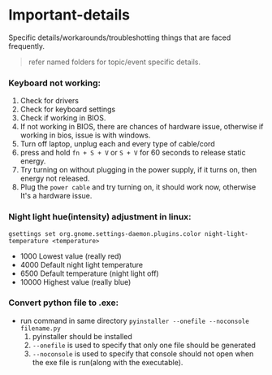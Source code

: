# Important-details
Specific details/workarounds/troubleshotting things that are faced frequently.  
>refer named folders for topic/event specific details.  
  
### Keyboard not working:  
1. Check for drivers  
2. Check for keyboard settings
3. Check if working in BIOS.
4. If not working in BIOS, there are chances of hardware issue, otherwise if working in bios, issue is with windows.
5. Turn off laptop, unplug each and every type of cable/cord
6. press and hold `fn + S + V` or `S + V` for 60 seconds to release static energy.
7. Try turning on without plugging in the power supply, if it turns on, then energy not released.
8. Plug the `power cable` and try turning on, it should work now, otherwise It's a hardware issue.

### Night light hue(intensity) adjustment in linux:  
`gsettings set org.gnome.settings-daemon.plugins.color night-light-temperature <temperature>`  
* 1000 Lowest value (really red)  
* 4000 Default night light temperature  
* 6500 Default temperature (night light off)  
* 10000 Highest value (really blue)  

### Convert python file to .exe:  
* run command in same directory `pyinstaller --onefile --noconsole filename.py`
    1. pyinstaller should be installed
    2. `--onefile` is used to specify that only one file should be generated
    3. `--noconsole` is used to specify that console should not open when the exe file is run(along with the executable).
